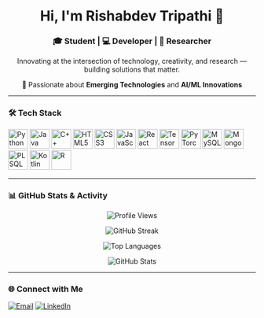 <h1 align="center">Hi, I'm Rishabdev Tripathi 👋</h1>
<h3 align="center">🎓 Student | 💻 Developer | 🔬 Researcher</h3>
<p align="center">Innovating at the intersection of technology, creativity, and research — building solutions that matter.</p>
<p align="center">🚀 Passionate about <b>Emerging Technologies</b> and <b>AI/ML Innovations</b> </p>

---

### 🛠️ Tech Stack
<p align="left">
  <img src="https://cdn.jsdelivr.net/gh/devicons/devicon/icons/python/python-original.svg" width="40" height="40" alt="Python"/>
  <img src="https://cdn.jsdelivr.net/gh/devicons/devicon/icons/java/java-original.svg" width="40" height="40" alt="Java"/>
  <img src="https://cdn.jsdelivr.net/gh/devicons/devicon/icons/cplusplus/cplusplus-original.svg" width="40" height="40" alt="C++"/>
  <img src="https://cdn.jsdelivr.net/gh/devicons/devicon/icons/html5/html5-original.svg" width="40" height="40" alt="HTML5"/>
  <img src="https://cdn.jsdelivr.net/gh/devicons/devicon/icons/css3/css3-original.svg" width="40" height="40" alt="CSS3"/>
  <img src="https://cdn.jsdelivr.net/gh/devicons/devicon/icons/javascript/javascript-original.svg" width="40" height="40" alt="JavaScript"/>
  <img src="https://cdn.jsdelivr.net/gh/devicons/devicon/icons/react/react-original.svg" width="40" height="40" alt="React"/>
  <img src="https://cdn.jsdelivr.net/gh/devicons/devicon/icons/tensorflow/tensorflow-original.svg" width="40" height="40" alt="TensorFlow"/>
  <img src="https://cdn.jsdelivr.net/gh/devicons/devicon/icons/pytorch/pytorch-original.svg" width="40" height="40" alt="PyTorch"/>
  <img src="https://cdn.jsdelivr.net/gh/devicons/devicon/icons/mysql/mysql-original.svg" width="40" height="40" alt="MySQL"/>
  <img src="https://cdn.jsdelivr.net/gh/devicons/devicon/icons/mongodb/mongodb-original.svg" width="40" height="40" alt="MongoDB"/>
  <img src="https://cdn.jsdelivr.net/gh/devicons/devicon/icons/oracle/oracle-original.svg" width="40" height="40" alt="PLSQL"/>
  <img src="https://cdn.jsdelivr.net/gh/devicons/devicon/icons/kotlin/kotlin-original.svg" width="40" height="40" alt="Kotlin"/>
  <img src="https://cdn.jsdelivr.net/gh/devicons/devicon/icons/r/r-original.svg" width="40" height="40" alt="R"/>
</p>

---

### 📊 GitHub Stats & Activity
<p align="center">
  <img src="https://komarev.com/ghpvc/?username=RishabhRD32&label=Profile%20Visits&color=0e75b6&style=flat" alt="Profile Views"/>
</p>

<p align="center">
  <img src="https://github-readme-streak-stats.herokuapp.com?user=RishabhRD32&theme=default&hide_border=false" alt="GitHub Streak"/>
</p>

<p align="center">
  <img src="https://github-readme-stats.vercel.app/api/top-langs/?username=RishabhRD32&layout=compact&langs_count=8&hide_border=false" alt="Top Languages"/>
</p>

<p align="center">
  <img src="https://github-readme-stats.vercel.app/api?username=RishabhRD32&show_icons=true&hide_border=false" alt="GitHub Stats"/>
</p>

---

### 🌐 Connect with Me
<p align="left">
<a href="mailto:rishabhdeo.tripathi32@gmail.com" target="blank"><img src="https://img.icons8.com/color/48/000000/gmail-new.png" alt="Email"/></a>
<a href="https://www.linkedin.com/in/rishabdev-tripathi-149108352" target="blank"><img src="https://img.icons8.com/color/48/000000/linkedin.png" alt="LinkedIn"/></a>
</p>
